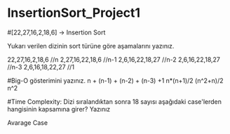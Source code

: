 # InsertionSort_Project1


#[22,27,16,2,18,6] -> Insertion Sort

Yukarı verilen dizinin sort türüne göre aşamalarını yazınız.

22,27,16,2,18,6  //n
2,27,16,22,18,6  //n-1
2,6,16,22,18,27  //n-2
2,6,16,22,18,27  //n-3
2,6,16,18,22,27  //1

#Big-O gösterimini yazınız.
n + (n-1) + (n-2) + (n-3) +1 
n*(n+1)/2
(n^2+n)/2
n^2

#Time Complexity: Dizi sıralandıktan sonra 18 sayısı aşağıdaki case'lerden hangisinin kapsamına girer? Yazınız

Avarage Case
